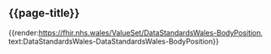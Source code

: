 <div class="warning"><span class="ImplementWarn"></span></div>

## {{page-title}}

{{render:https://fhir.nhs.wales/ValueSet/DataStandardsWales-BodyPosition, text:DataStandardsWales-DataStandardsWales-BodyPosition}}